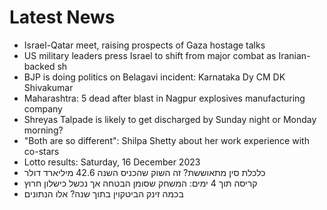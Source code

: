 # Latest News
-  Israel-Qatar meet, raising prospects of Gaza hostage talks
-  US military leaders press Israel to shift from major combat as Iranian-backed sh
-  BJP is doing politics on Belagavi incident: Karnataka Dy CM DK Shivakumar
-  Maharashtra: 5 dead after blast in Nagpur explosives manufacturing company
-  Shreyas Talpade is likely to get discharged by Sunday night or Monday morning?
-  "Both are so different": Shilpa Shetty about her work experience with co-stars
-  Lotto results: Saturday, 16 December 2023
-  כלכלת סין מתאוששת? זה השוק שהכניס השנה 42.6 מיליארד דולר
-  קריסה תוך 4 ימים: המשחק שסומן הבטחה אך נכשל כישלון חרוץ
-  בכמה זינק הביטקוין בתוך שנה? אלו הנתונים
